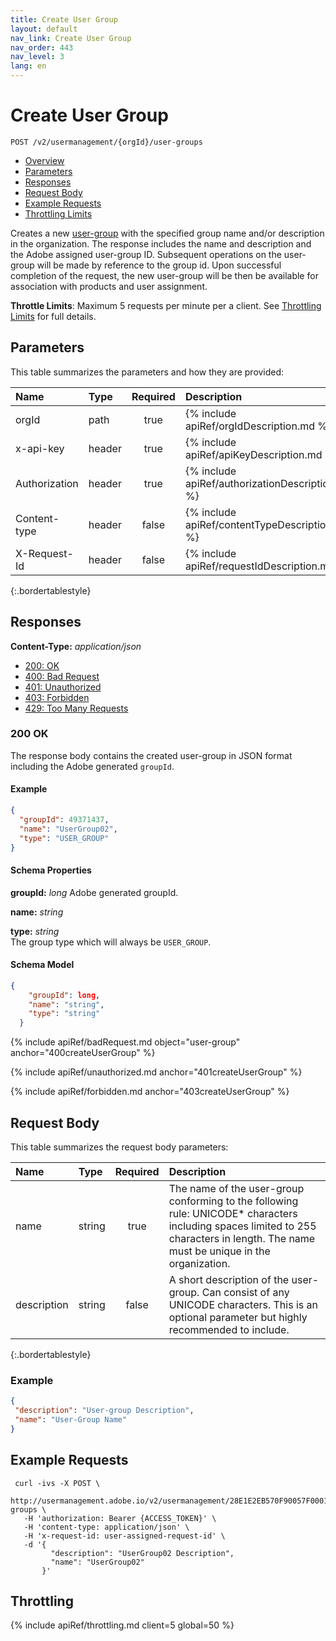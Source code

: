 ```yaml
---
title: Create User Group
layout: default
nav_link: Create User Group
nav_order: 443
nav_level: 3
lang: en
---
```


# <a name="createUserGroup" class="api-ref-title">Create User Group</a>

```
POST /v2/usermanagement/{orgId}/user-groups
```

* [Overview](#intro)
* [Parameters](#parameters)
* [Responses](#responses)
* [Request Body](#requestBody)
* [Example Requests](#exampleRequests)
* [Throttling Limits](#throttle)

<a name="intro" class="api-ref-subtitle"></a>
Creates a new [user-group](glossary.html#user-group) with the specified group name and/or description in the organization. The response includes the name and description and the Adobe assigned user-group ID. Subsequent operations on the user-group will be made by reference to the group id. Upon successful completion of the request, the new user-group will be then be available for association with products and user assignment.   

__Throttle Limits__: Maximum 5 requests per minute per a client. See [Throttling Limits](#throttle) for full details.

## <a name="parameters" class="api-ref-subtitle">Parameters</a>
This table summarizes the parameters and how they are provided:

| Name | Type | Required | Description |
| :--- | :------ | :---: | :------ |
| orgId | path | true | {% include apiRef/orgIdDescription.md %} |
| x-api-key | header | true | {% include apiRef/apiKeyDescription.md %} |
| Authorization | header | true | {% include apiRef/authorizationDescription.md %} |
| Content-type | header | false | {% include apiRef/contentTypeDescription.md %} |
| X-Request-Id | header | false | {% include apiRef/requestIdDescription.md %} |
{:.bordertablestyle}

## <a name="responses" class="api-ref-subtitle">Responses</a>

__Content-Type:__ _application/json_

- [200: OK](#200createUserGroup)
- [400: Bad Request](#400createUserGroup)
- [401: Unauthorized](#401createUserGroup)
- [403: Forbidden](#403createUserGroup)
- [429: Too Many Requests](#throttle)

### <a name="200createUserGroup" class="api-ref-subtitle">200 OK</a>
The response body contains the created user-group in JSON format including the Adobe generated `groupId`.  

#### Example
```json
{
  "groupId": 49371437,
  "name": "UserGroup02",
  "type": "USER_GROUP"
}
```

#### Schema Properties

__groupId:__ _long_ 
Adobe generated groupId. 

__name:__ _string_

__type:__ _string_  
The group type which will always be `USER_GROUP`.

#### Schema Model

```json
{
    "groupId": long,
    "name": "string",
    "type": "string"
  }
```

{% include apiRef/badRequest.md object="user-group" anchor="400createUserGroup" %}

{% include apiRef/unauthorized.md anchor="401createUserGroup" %}

{% include apiRef/forbidden.md anchor="403createUserGroup" %}

## <a name="requestBody" class="api-ref-subtitle">Request Body</a>

This table summarizes the request body parameters:

| Name | Type | Required | Description |
| :--- | :------ | :---: | :------ |
| name | string | true | The name of the user-group conforming to the following rule: UNICODE* characters including spaces limited to 255 characters in length. The name must be unique in the organization. |
| description | string | false | A short description of the user-group. Can consist of any UNICODE characters. This is an optional parameter but highly recommended to include. |
{:.bordertablestyle}

### Example

```json
{
 "description": "User-group Description",
 "name": "User-Group Name"
}
```

## <a name="exampleRequests" class="api-ref-subtitle">Example Requests</a>
```
 curl -ivs -X POST \
   http://usermanagement.adobe.io/v2/usermanagement/28E1E2EB570F90057F000101@AdobeOrg/user-groups \
   -H 'authorization: Bearer {ACCESS_TOKEN}' \
   -H 'content-type: application/json' \
   -H 'x-request-id: user-assigned-request-id' \
   -d '{
         "description": "UserGroup02 Description",
         "name": "UserGroup02"
       }'
```

## <a name="throttle" class="api-ref-subtitle">Throttling</a>

{% include apiRef/throttling.md client=5 global=50 %}